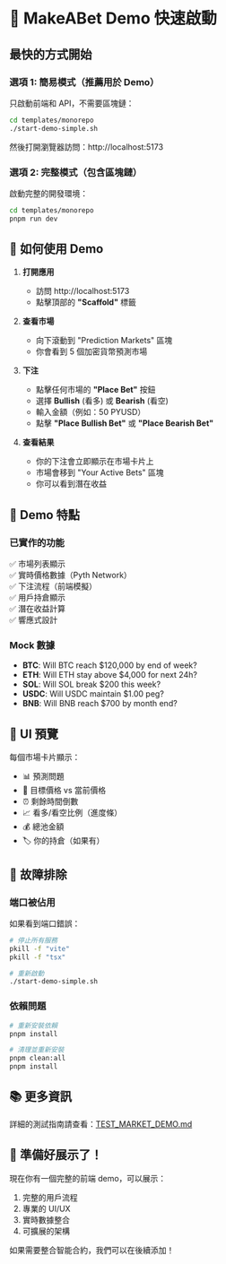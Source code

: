 # 🚀 MakeABet Demo 快速啟動

## 最快的方式開始

### 選項 1: 簡易模式（推薦用於 Demo）

只啟動前端和 API，不需要區塊鏈：

```bash
cd templates/monorepo
./start-demo-simple.sh
```

然後打開瀏覽器訪問：http://localhost:5173

### 選項 2: 完整模式（包含區塊鏈）

啟動完整的開發環境：

```bash
cd templates/monorepo
pnpm run dev
```

## 📱 如何使用 Demo

1. **打開應用**
   - 訪問 http://localhost:5173
   - 點擊頂部的 **"Scaffold"** 標籤

2. **查看市場**
   - 向下滾動到 "Prediction Markets" 區塊
   - 你會看到 5 個加密貨幣預測市場

3. **下注**
   - 點擊任何市場的 **"Place Bet"** 按鈕
   - 選擇 **Bullish** (看多) 或 **Bearish** (看空)
   - 輸入金額（例如：50 PYUSD）
   - 點擊 **"Place Bullish Bet"** 或 **"Place Bearish Bet"**

4. **查看結果**
   - 你的下注會立即顯示在市場卡片上
   - 市場會移到 "Your Active Bets" 區塊
   - 你可以看到潛在收益

## 🎯 Demo 特點

### 已實作的功能
✅ 市場列表顯示  
✅ 實時價格數據（Pyth Network）  
✅ 下注流程（前端模擬）  
✅ 用戶持倉顯示  
✅ 潛在收益計算  
✅ 響應式設計  

### Mock 數據
- **BTC**: Will BTC reach $120,000 by end of week?
- **ETH**: Will ETH stay above $4,000 for next 24h?
- **SOL**: Will SOL break $200 this week?
- **USDC**: Will USDC maintain $1.00 peg?
- **BNB**: Will BNB reach $700 by month end?

## 🎨 UI 預覽

每個市場卡片顯示：
- 📊 預測問題
- 🎯 目標價格 vs 當前價格
- ⏰ 剩餘時間倒數
- 📈 看多/看空比例（進度條）
- 💰 總池金額
- 🏷️ 你的持倉（如果有）

## 🔧 故障排除

### 端口被佔用
如果看到端口錯誤：
```bash
# 停止所有服務
pkill -f "vite"
pkill -f "tsx"

# 重新啟動
./start-demo-simple.sh
```

### 依賴問題
```bash
# 重新安裝依賴
pnpm install

# 清理並重新安裝
pnpm clean:all
pnpm install
```

## 📚 更多資訊

詳細的測試指南請查看：[TEST_MARKET_DEMO.md](./TEST_MARKET_DEMO.md)

## 🎉 準備好展示了！

現在你有一個完整的前端 demo，可以展示：
1. 完整的用戶流程
2. 專業的 UI/UX
3. 實時數據整合
4. 可擴展的架構

如果需要整合智能合約，我們可以在後續添加！

